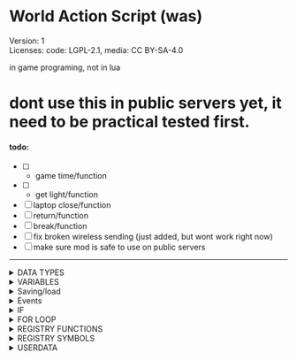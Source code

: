 # World Action Script (was)  
Version: 1  
Licenses: code: LGPL-2.1, media: CC BY-SA-4.0

in game programing, not in lua


# dont use this in public servers yet, it need to be practical tested first.


#### todo:

- [ ] + game time/function
- [ ] + get light/function
- [ ] laptop close/function
- [ ] return/function
- [ ] break/function
- [ ] fix broken wireless sending (just added, but wont work right now)
- [ ] make sure mod is safe to use on public servers
---


<details><summary>DATA TYPES</summary>
	
|Type|examples|examples|examples|examples|examples|examples|
|---------------|-----------|-|-|-|-|-|
|bool		|true	|false
|number		|0	|123.456	|-5
|string		|"asd 134"  
|var		|string	|number	|function	|var	|bool|table|  
|function	|pos(1 2 a)  
|symbol		|! |(nil) |? (username)|  
</details>

<details><summary>VARIABLES</summary>
a variable can only be set to 1 thing at time

|example        |-|-|-|-|-|-|
|---------------|-|-|-|-|-|-|
|varname	|a variable|
|var_aa =	|set variable value|
|another_var =	|"string"| 123.54| false |var |function()| symbol|
|vara = varb	|set to another var|
|vara.b =	|set as table|
|vara.1 = 	|variable index 1 set, eg in lua: vara[1] (limeted to root variable)
|event.msg.item	|item from event message|
|a += 5		|add 5
|a -= 4		|sub 4
|a *= 98	|multiply
|a /= 2		|divide
|a !=		|a = nil (used becaouse you can't set a=nll )

note the character "-" can mess if it is written together another symbol

**add a node, could be**
```lua
node.add(pos( -1 2 34) "default:dirt")
```
**and...**
```lua
c = 34
a = pos(1 2 c)
dirt="default:dirt"
node.add(a dirt)
```
</details>



<details><summary>Saving/load</summary>
Everthing in the "save" variable/table will be automacly saved and loaded, eg:
	
```lua
save.a="asd"
save.unit_users.singleplayer.lpos=get.pos()

if(save.a=="asd")
..code..
end
```
</details>





<details><summary>Events</summary>
Any reasons to the script on the unit is running will be able in the "event" variable, eg: event.type

|event	      |type         |channel|from_channel|msg|
|-------------|-------------|-------|------------|---|
|timer        |"timer"      |✖      |✖          |✖
|wire         |"wire"       |✔      |✔          |✔
|digilines    |"digiline"   |✔      |✖          |✔
|msesecons on |"mesecon on" |✖      |✖          |✖
|meseconns off|"mesecon off"|✖      |✖          |✖
|pipeworks    |"pipeworks"  |✖      |✖          |{item,count}
</details>





<details><summary>IF</summary>

```lua
if(a==b)  
	..code..  
endif  
```
```lua
if(1=="asd" or a~=b and 87.3>=c nor a<=3 not "aasd"==!)  
	..code..  
elseif(b==!)  
	..code..  
elseif(b~=a not c<b)  
	..code..  
else  
	..code..  
endif  
```
</details>





<details><summary>FOR LOOP</summary>

```lua
start_n = 3
end_n = 100
for(start_n end_n)
 ..code...
 next
 ```
 max loops is 1000, dont use negative values
</details>





<details><summary>REGISTRY FUNCTIONS</summary>

```lua
was.register_function("name"{  
	info="",			--function description  
	privs={},			--required privileges, eg (kick=true,server=true)  
	action=function(arg1,arg2...)	--function  
		return result  
	end  
})  
```
```lua
was.register_function("name"{  
	packed=true,		--inputs all args as table
	action=function(args)  
		return result  
	end  
})  
```
</details>





<details><summary>REGISTRY SYMBOLS</summary>

a symbol are called while calling a function or setting a var  
```lua
was.register_symbol("#",function(),"info"  
		return result  
	end  
})  
```
</details>





<details><summary>USERDATA</summary>

The user's information are stored in the global variable "was.userdata"  
but is only able while the function / variables are active.  

|variable / function|description |
|-------------------|------------|
|was.iuserdata(index)		|return indexed active data|
|was.ilastuserdata()		|return last index|
|was.userdata.data		|the active line|
|was.userdata.index		|index of active line|
|was.userdata.function_name	|name of active function|
|was.userdata.name		|user's name|
|was.userdata.var		|all active variabbles|
|was.userdata.error		|crach and send text message|
</details>

